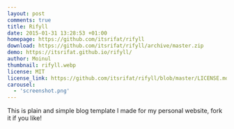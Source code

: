 ```yaml
---
layout: post
comments: true
title: Rifyll
date: 2015-01-31 13:28:53 +01:00
homepage: https://github.com/itsrifat/rifyll
download: https://github.com/itsrifat/rifyll/archive/master.zip
demo: https://itsrifat.github.io/rifyll/
author: Moinul
thumbnail: rifyll.webp
license: MIT
license_link: https://github.com/itsrifat/rifyll/blob/master/LICENSE.md
carousel:
  - 'screenshot.png'
---
```


This is plain and simple blog template I made for my personal website, fork it if you like!

